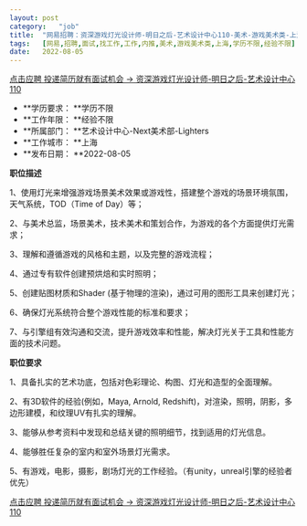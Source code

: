 ```yaml
---
layout:	post
category:	"job"
title:	"网易招聘：资深游戏灯光设计师-明日之后-艺术设计中心110-美术-游戏美术类-上海学历不限经验不限"
tags:	[网易,招聘,面试,找工作,工作,内推,美术,游戏美术类,上海,学历不限,经验不限]
date:	2022-08-05
---
```


[点击应聘 投递简历就有面试机会 ->  资深游戏灯光设计师-明日之后-艺术设计中心110](http://mobile.bole.netease.com/bole/boleDetail?id=40606&employeeId=346f03c3cda5f04c&key=all)



- **学历要求： **学历不限
- **工作年限： **经验不限
- **所属部门： **艺术设计中心-Next美术部-Lighters
- **工作城市： **上海
- **发布日期： **2022-08-05



**职位描述**

1、使用灯光来增强游戏场景美术效果或游戏性，搭建整个游戏的场景环境氛围，天气系统，TOD（Time of Day）等；

2、与美术总监，场景美术，技术美术和策划合作，为游戏的各个方面提供灯光需求；

3、理解和遵循游戏的风格和主题，以及完整的游戏流程；

4、通过专有软件创建预烘焙和实时照明；

5、创建贴图材质和Shader (基于物理的渲染)，通过可用的图形工具来创建灯光；

6、确保灯光系统符合整个游戏性能的标准和要求；

7、与引擎组有效沟通和交流，提升游戏效率和性能，解决灯光关于工具和性能方面的技术问题。



**职位要求**

1、具备扎实的艺术功底，包括对色彩理论、构图、灯光和造型的全面理解。

2、有3D软件的经验(例如，Maya, Arnold, Redshift)，对渲染，照明，阴影，多边形建模，和纹理UV有扎实的理解。

3、能够从参考资料中发现和总结关键的照明细节，找到适用的灯光信息。

4、能够胜任复杂的室内和室外场景灯光需求。

5、有游戏，电影，摄影，剧场灯光的工作经验。（有unity，unreal引擎的经验者优先）



[点击应聘 投递简历就有面试机会 ->  资深游戏灯光设计师-明日之后-艺术设计中心110](http://mobile.bole.netease.com/bole/boleDetail?id=40606&employeeId=346f03c3cda5f04c&key=all)